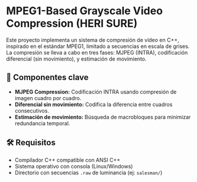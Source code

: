 # MPEG1-Based Grayscale Video Compression (HERI SURE)

Este proyecto implementa un sistema de compresión de vídeo en C++, inspirado en el estándar MPEG1, limitado a secuencias en escala de grises. La compresión se lleva a cabo en tres fases: MJPEG (INTRA), codificación diferencial (sin movimiento), y estimación de movimiento. 

## 🧩 Componentes clave

- **MJPEG Compression:** Codificación INTRA usando compresión de imagen cuadro por cuadro.
- **Diferencial sin movimiento:** Codifica la diferencia entre cuadros consecutivos.
- **Estimación de movimiento:** Búsqueda de macrobloques para minimizar redundancia temporal.

## 🛠️ Requisitos

- Compilador C++ compatible con ANSI C++
- Sistema operativo con consola (Linux/Windows)
- Directorio con secuencias `.raw` de luminancia (ej: `salesman/`)




